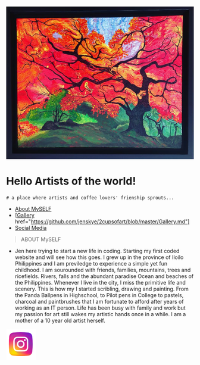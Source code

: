 <a href="http://2cupsofart.com"><img src="firetree.jpg" title="FireTree" alt="2cupsofart"></a>

# Hello Artists of the world!

    # a place where artists and coffee lovers' frienship sprouts...

- [About MySELF](#aboutmyself)
- [[Gallery](#gallery) href="https://github.com/jenskye/2cupsofart/blob/master/Gallery.md"]
- [Social Media](#socialmedia)

> ABOUT MySELF

- Jen here trying to start a new life in coding. Starting my first coded website and will see how this goes. 
I grew up in the province of Iloilo Philippines and I am previledge to experience a simple yet fun childhood. I am sourounded with friends, families, mountains, trees and ricefields. Rivers, falls and the abundant paradise Ocean and beaches of the Philippines. Whenever I live in the city, I miss the primitive life and scenery. This is how my I started scribling, drawing and painting. From the Panda Ballpens in Highschool, to Pilot pens in College to pastels, charcoal and paintbrushes that I am fortunate to afford after years of working as an IT person. Life has been busy with family and work but my passion for art still wakes my artistic hands once in a while. I am a mother of a 10 year old artist herself. 

<a href="http://www.instagram.com/jenandjaina/"><img src="instagram.jpg" title="Instagaram" alt="Instalink"></a>

